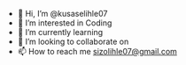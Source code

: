 - 👋 Hi, I’m @kusaselihle07
- 👀 I’m interested in Coding
- 🌱 I’m currently learning 
- 💞️ I’m looking to collaborate on 
- 📫 How to reach me sizolihle07@gmail.com

<!---
kusaselihle07/kusaselihle07 is a ✨ special ✨ repository because its `README.md` (this file) appears on your GitHub profile.
You can click the Preview link to take a look at your changes.
--->
